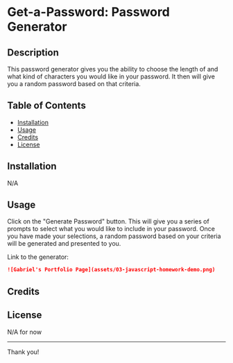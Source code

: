 # Get-a-Password: Password Generator

## Description 

This password generator gives you the ability to choose the length of and what kind of characters you would like in your password. It then will give you a random password based on that criteria.


## Table of Contents

* [Installation](#installation)
* [Usage](#usage)
* [Credits](#credits)
* [License](#license)


## Installation

N/A


## Usage 

Click on the "Generate Password" button. This will give you a series of prompts to select what you would like to include in your password. Once you have made your selections, a random password based on your criteria will be generated and presented to you.

Link to the generator:


```md
![Gabriel's Portfolio Page](assets/03-javascript-homework-demo.png)
```


## Credits


## License

N/A for now

-------------

Thank you!